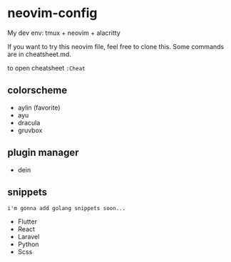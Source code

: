 # neovim-config

My dev env: tmux + neovim + alacritty

If you want to try this neovim file, feel free to clone this.
 Some commands are in cheatsheet.md.
 
to open cheatsheet `:Cheat` 
 

## colorscheme
- aylin (favorite)
- ayu
- dracula
- gruvbox

## plugin manager
- dein

## snippets
`i'm gonna add golang snippets soon...`
- Flutter
- React
- Laravel
- Python
- Scss

